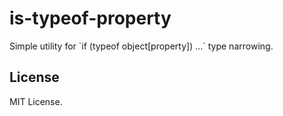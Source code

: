 # is-typeof-property

Simple utility for &#x60;if (typeof object[property]) ...&#x60; type narrowing.

## License

MIT License.
